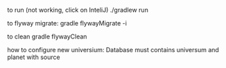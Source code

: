 to run (not working, click on InteliJ)
./gradlew run

to flyway migrate:
gradle flywayMigrate -i

to clean
gradle flywayClean

how to configure new universium:
Database must contains universum and planet with source